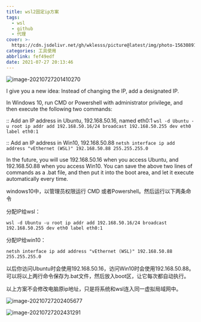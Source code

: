 ```yaml
---
title: wsl2固定ip方案
tags:
  - wsl
  - github
  - 代理
cover: >-
  https://cdn.jsdelivr.net/gh/wklesss/picture@latest/img/photo-1563089145-599997674d42
categories: 工具使用
abbrlink: fef49edf
date: 2021-07-27 20:13:46
---
```


![image-20210727201410270](https://cdn.jsdelivr.net/gh/wklesss/picture@latest/img/image-20210727201410270.png)

I give you a new idea: Instead of changing the IP, add a designated IP.

In Windows 10, run CMD or Powershell with administrator privilege, and then execute the following two commands:

:: Add an IP address in Ubuntu, 192.168.50.16, named eth0:1
`wsl -d Ubuntu -u root ip addr add 192.168.50.16/24 broadcast 192.168.50.255 dev eth0 label eth0:1`

:: Add an IP address in Win10, 192.168.50.88
`netsh interface ip add address "vEthernet (WSL)" 192.168.50.88 255.255.255.0`

In the future, you will use 192.168.50.16 when you access Ubuntu, and 192.168.50.88 when you access Win10.
You can save the above two lines of commands as a .bat file, and then put it into the boot area, and let it execute automatically every time.

windows10中，以管理员权限运行 CMD 或者Powershell。然后运行以下两条命令

分配IP给wsl：

`wsl -d Ubuntu -u root ip addr add 192.168.50.16/24 broadcast 192.168.50.255 dev eth0 label eth0:1`

分配IP给win10：

`netsh interface ip add address "vEthernet (WSL)" 192.168.50.88 255.255.255.0`

以后你访问Ubuntu时会使用192.168.50.16，访问Win10时会使用192.168.50.88。 可以将以上两行命令保存为.bat文件，然后放入boot区，让它每次都自动执行。



以上方案不会修改电脑原ip地址，只是将系统和wsl连入同一虚拟局域网中。

![image-20210727202405677](https://cdn.jsdelivr.net/gh/wklesss/picture@latest/img/image-20210727202405677.png)

![image-20210727202431291](https://cdn.jsdelivr.net/gh/wklesss/picture@latest/img/image-20210727202431291.png)
